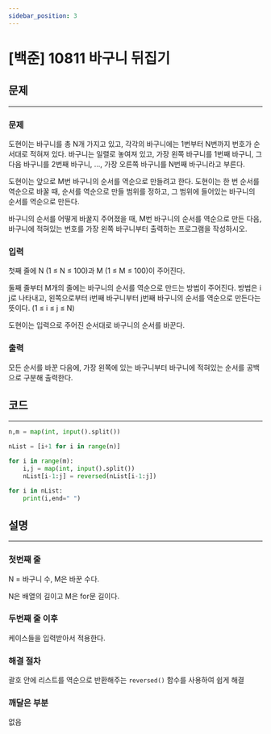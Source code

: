 ```yaml
---
sidebar_position: 3
---
```


# [백준] 10811 바구니 뒤집기

## 문제
---

### 문제

도현이는 바구니를 총 N개 가지고 있고, 각각의 바구니에는 1번부터 N번까지 번호가 순서대로 적혀져 있다. 바구니는 일렬로 놓여져 있고, 가장 왼쪽 바구니를 1번째 바구니, 그 다음 바구니를 2번째 바구니, ..., 가장 오른쪽 바구니를 N번째 바구니라고 부른다. 

도현이는 앞으로 M번 바구니의 순서를 역순으로 만들려고 한다. 도현이는 한 번 순서를 역순으로 바꿀 때, 순서를 역순으로 만들 범위를 정하고, 그 범위에 들어있는 바구니의 순서를 역순으로 만든다.

바구니의 순서를 어떻게 바꿀지 주어졌을 때, M번 바구니의 순서를 역순으로 만든 다음, 바구니에 적혀있는 번호를 가장 왼쪽 바구니부터 출력하는 프로그램을 작성하시오.


### 입력

첫째 줄에 N (1 ≤ N ≤ 100)과 M (1 ≤ M ≤ 100)이 주어진다.

둘째 줄부터 M개의 줄에는 바구니의 순서를 역순으로 만드는 방법이 주어진다. 방법은 i j로 나타내고, 왼쪽으로부터 i번째 바구니부터 j번째 바구니의 순서를 역순으로 만든다는 뜻이다. (1 ≤ i ≤ j ≤ N)

도현이는 입력으로 주어진 순서대로 바구니의 순서를 바꾼다.

### 출력

모든 순서를 바꾼 다음에, 가장 왼쪽에 있는 바구니부터 바구니에 적혀있는 순서를 공백으로 구분해 출력한다.

## 코드
---

```python
n,m = map(int, input().split())

nList = [i+1 for i in range(n)]

for i in range(m):
    i,j = map(int, input().split())
    nList[i-1:j] = reversed(nList[i-1:j])

for i in nList:
    print(i,end=" ")
```


## 설명
---

### 첫번째 줄

N = 바구니 수, M은 바꾼 수다.

N은 배열의 길이고 M은 for문 길이다.

### 두번째 줄 이후

케이스들을 입력받아서 적용한다.



### 해결 절차

괄호 안에 리스트를 역순으로 반환해주는 `reversed()` 함수를 사용하여 쉽게 해결


### 깨달은 부분

없음